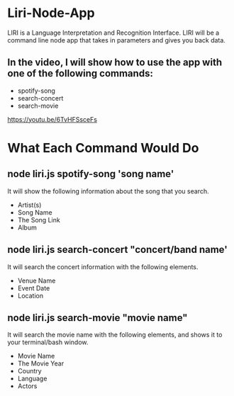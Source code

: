 # Liri-Node-App
 LIRI is a Language Interpretation and Recognition Interface. LIRI will be a command line node app
 that takes in parameters and gives you back data.
 
## In the video, I will show how to use the app with one of the following commands:
* spotify-song
* search-concert
* search-movie

https://youtu.be/6TvHFSsceFs
 
# What Each Command Would Do
 
## node liri.js spotify-song 'song name'
It will show the following information about the song that you search.
* Artist(s)
* Song Name
* The Song Link
* Album

## node liri.js search-concert "concert/band name'
It will search the concert information with the following elements.
* Venue Name
* Event Date
* Location

## node liri.js search-movie "movie name"
It will search the movie name with the following elements, and shows it to your terminal/bash window.
* Movie Name
* The Movie Year
* Country
* Language
* Actors
